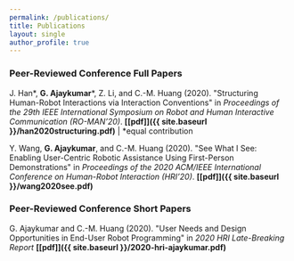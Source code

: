 ```yaml
---
permalink: /publications/
title: Publications
layout: single
author_profile: true
---
```

### Peer-Reviewed Conference Full Papers

J. Han\*, **G. Ajaykumar**\*, Z. Li, and C.-M. Huang (2020). "Structuring Human-Robot Interactions via Interaction Conventions" in *Proceedings of the 29th IEEE International Symposium on Robot and Human Interactive
Communication (RO-MAN’20)*. 
**[[pdf]]({{ site.baseurl }}/han2020structuring.pdf)** | *equal contribution

Y. Wang, **G. Ajaykumar**, and C.-M. Huang (2020). "See What I See: Enabling User-Centric Robotic Assistance Using First-Person Demonstrations" in *Proceedings of the 2020 ACM/IEEE International Conference on Human-Robot Interaction (HRI’20)*. 
**[[pdf]]({{ site.baseurl }}/wang2020see.pdf)** 

### Peer-Reviewed Conference Short Papers

G. Ajaykumar and C.-M. Huang (2020). "User Needs and Design Opportunities in End-User Robot Programming" in *2020 HRI Late-Breaking Report*
**[[pdf]]({{ site.baseurl }}/2020-hri-ajaykumar.pdf)** 

